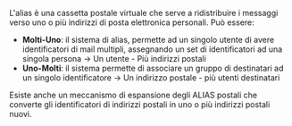 L'alias è una cassetta postale virtuale che serve a ridistribuire i messaggi verso uno o più indirizzi di posta elettronica personali.
Può essere:
- **Molti-Uno**: il sistema di alias, permette ad un singolo utente di avere identificatori di mail multipli, assegnando un set di identificatori ad una singola persona -> Un utente - Più indirizzi postali
- **Uno-Molti**: il sistema permette di associare un gruppo di destinatari ad un singolo identificatore -> Un indirizzo postale - più utenti destinatari

Esiste anche un meccanismo di espansione degli ALIAS postali che converte gli identificatori di indirizzi postali in uno o più indirizzi postali nuovi.